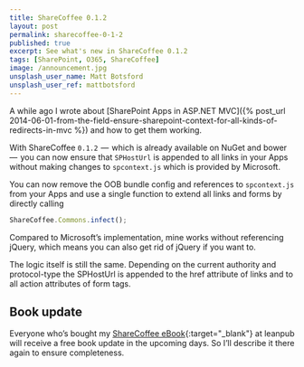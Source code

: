 ```yaml
---
title: ShareCoffee 0.1.2
layout: post
permalink: sharecoffee-0-1-2
published: true
excerpt: See what's new in ShareCoffee 0.1.2
tags: [SharePoint, O365, ShareCoffee]
image: /announcement.jpg
unsplash_user_name: Matt Botsford
unsplash_user_ref: mattbotsford
---
```


A while ago I wrote about [SharePoint Apps in ASP.NET MVC]({% post_url 2014-06-01-from-the-field-ensure-sharepoint-context-for-all-kinds-of-redirects-in-mvc %}) and how to get them working.

With ShareCoffee `0.1.2`  —  which is already available on NuGet and bower  —  you can now ensure that `SPHostUrl` is appended to all links in your Apps without making changes to `spcontext.js` which is provided by Microsoft.

You can now remove the OOB bundle config and references to `spcontext.js` from your Apps and use a single function to extend all links and forms by directly calling

```javascript
ShareCoffee.Commons.infect();

```

Compared to Microsoft’s implementation, mine works without referencing jQuery, which means you can also get rid of jQuery if you want to.

The logic itself is still the same. Depending on the current authority and protocol-type the SPHostUrl is appended to the href attribute of links and to all action attributes of form tags.

## Book update

Everyone who’s bought my [ShareCoffee eBook](https://leanpub.com/buildingsharepointappsswithsharecoffee){:target="_blank"} at leanpub will receive a free book update in the upcoming days. So I’ll describe it there again to ensure completeness.


